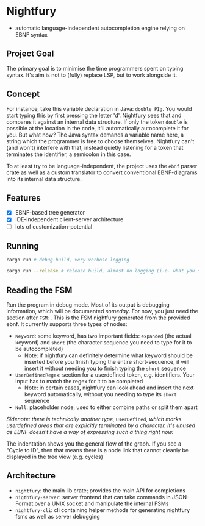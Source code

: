 # Nightfury

- automatic language-independent autocompletion engine relying on EBNF syntax

## Project Goal

The primary goal is to minimise the time programmers spent on typing syntax. It's aim is not to (fully) replace LSP, but to work alongside it.

## Concept

For instance, take this variable declaration in Java: `double PI;`.
You would start typing this by first pressing the letter 'd'. Nightfury sees that and compares it against an internal data structure. If only the token `double` is possible at the location in the code, it'll automatically autocomplete it for you. But what now? The Java syntax demands a variable name here, a string which the programmer is free to choose themselves. Nightfury can't (and won't) interfere with that, instead quietly listening for a token that terminates the identifier, a semicolon in this case.

To at least try to be language-independent, the project uses the `ebnf` parser crate as well as a custom translator to convert conventional EBNF-diagrams into its internal data structure.

## Features

- [x] EBNF-based tree generator
- [x] IDE-independent client-server architecture
- [ ] lots of customization-potential

## Running

```sh
cargo run # debug build, very verbose logging
```

```sh
cargo run --release # release build, almost no logging (i.e. what you should use)
```

## Reading the FSM

Run the program in debug mode. Most of its output is debugging information, which will be documented *someday*. For now, you just need the section after `FSM:`. This is the FSM nightfury generated from the provided ebnf. It currently supports three types of nodes:

- `Keyword`: some keyword, has two important fields: `expanded` (the actual keyword) and `short` (the character sequence you need to type for it to be autocompleted)
  - Note: if nightfury can definitely determine what keyword should be inserted before you finish typing the entire short-sequence, it will insert it without needing you to finish typing the `short` sequence
- `UserDefinedRegex`: section for a userdefined token, e.g. identifiers. Your input has to match the regex for it to be completed
  - Note: in certain cases, nightfury can look ahead and insert the next keyword automatically, without you needing to type its `short` sequence
- `Null`: placeholder node, used to either combine paths or split them apart

*Sidenote: there is technically another type,* `UserDefined`, *which marks userdefined areas that are explicitly terminated by a character. It's unused as EBNF doesn't have a way of expressing such a thing right now.*

The indentation shows you the general flow of the graph. If you see a "Cycle to ID", then that means there is a node link that cannot cleanly be displayed in the tree view (e.g. cycles)

## Architecture

- `nightfury`: the main lib crate; provides the main API for completions
- `nigthfury-server`: server frontend that can take commands in JSON-Format over a UNIX socket and manipulate the internal FSMs
- `nightfury-cli`: cli containing helper methods for generating nightfury fsms as well as server debugging
